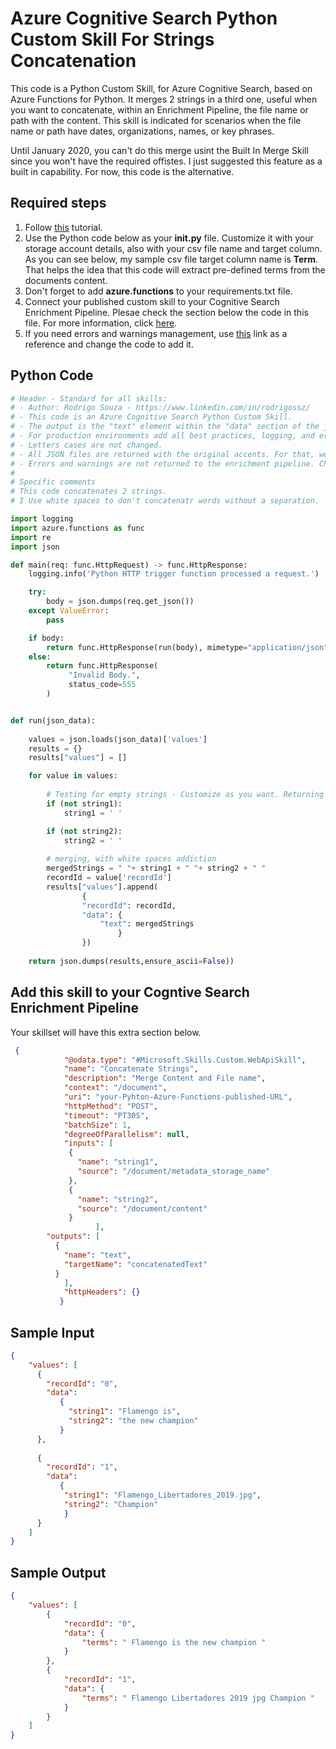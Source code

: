 # Azure Cognitive Search Python Custom Skill For Strings Concatenation

This code is a Python Custom Skill, for Azure Cognitive Search, based on Azure Functions for Python. It merges 2 strings in a third one, useful when you want to concatenate, within an Enrichment Pipeline, the file name or path with the content. This skill is indicated for scenarios when the file name or path have dates, organizations, names, or key phrases. 

Until January 2020, you can't do this merge usint the Built In Merge Skill since you won't have the required offistes. I just suggested this feature as a built in capability. For now, this code is the alternative.

## Required steps

1. Follow [this](https://docs.microsoft.com/en-us/azure/azure-functions/functions-create-first-function-python) tutorial.
1. Use the Python code below as your **__init__.py** file. Customize it with your storage account details, also with your csv file name and target column. As you can see below, my sample csv file target column name is **Term**. That helps the idea that this code will extract pre-defined terms from the documents content.
1. Don't forget to add **azure.functions** to your requirements.txt file.
1. Connect your published custom skill to your Cognitive Search Enrichment Pipeline. Plesae check the section below the code in this file. For more information, click [here](https://docs.microsoft.com/en-us/azure/search/cognitive-search-create-custom-skill-example#connect-to-your-pipeline).
1. If you need errors and warnings management, use [this](https://docs.microsoft.com/en-us/azure/search/cognitive-search-custom-skill-interface#web-api-custom-skill-interface) link as a reference and change the code to add it.

## Python Code

```python
# Header - Standard for all skills:
# - Author: Rodrigo Souza - https://www.linkedin.com/in/rodrigossz/
# - This code is an Azure Cognitive Search Python Custom Skill.
# - The output is the "text" element within the "data" section of the json file.
# - For production environments add all best practices, logging, and error management that you need.
# - Letters cases are not changed.
# - All JSON files are returned with the original accents. For that, we use ensure_ascii=False.
# - Errors and warnings are not returned to the enrichment pipeline. Chage the code as you need to add this feature.
#
# Specific comments
# This code concatenates 2 strings. 
# I Use white spaces to don't concatenatr words without a separation.

import logging
import azure.functions as func
import re
import json

def main(req: func.HttpRequest) -> func.HttpResponse:
    logging.info('Python HTTP trigger function processed a request.')

    try:
        body = json.dumps(req.get_json())
    except ValueError:
        pass

    if body:
        return func.HttpResponse(run(body), mimetype="application/json")
    else:
        return func.HttpResponse(
             "Invalid Body.",
             status_code=555
        )


def run(json_data):
    
    values = json.loads(json_data)['values']
    results = {}
    results["values"] = []

    for value in values:
        
        # Testing for empty strings - Customize as you want. Returning white spaces
        if (not string1):
            string1 = ' '

        if (not string2):
            string2 = ' '
       
        # merging, with white spaces addiction
        mergedStrings = " "+ string1 + " "+ string2 + " "
        recordId = value['recordId']
        results["values"].append(
                {
                "recordId": recordId,
                "data": {
                    "text": mergedStrings
                        }
                })
                    
    return json.dumps(results,ensure_ascii=False))
```

## Add this skill to your Cogntive Search Enrichment Pipeline

Your skillset will have this extra section below.

```json
 {
            "@odata.type": "#Microsoft.Skills.Custom.WebApiSkill",
            "name": "Concatenate Strings",
            "description": "Merge Content and File name",
            "context": "/document",
            "uri": "your-Pyhton-Azure-Functions-published-URL",
            "httpMethod": "POST",
            "timeout": "PT30S",
            "batchSize": 1,
            "degreeOfParallelism": null,
            "inputs": [
             {
               "name": "string1",
               "source": "/document/metadata_storage_name"
             },
             {
               "name": "string2",
               "source": "/document/content"
             }
                   ],
        "outputs": [
          {
            "name": "text",
            "targetName": "concatenatedText"
          }
            ],
            "httpHeaders": {}
           }
```

## Sample Input

```json
{
    "values": [
      {
        "recordId": "0",
        "data":
           {
             "string1": "Flamengo is",
             "string2": "the new champion"
           }
      },
        
      {
        "recordId": "1",
        "data":
           {
            "string1": "Flamengo_Libertadores_2019.jpg",
            "string2": "Champion"
            }
      }
    ]
}
```

## Sample Output

```json
{
    "values": [
        {
            "recordId": "0",
            "data": {
                "terms": " Flamengo is the new champion "
            }
        },
        {
            "recordId": "1",
            "data": {
                "terms": " Flamengo Libertadores 2019 jpg Champion "
            }
        }
    ]
}
```

